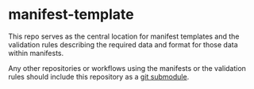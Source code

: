 # manifest-template
This repo serves as the central location for manifest templates and the validation rules describing the required data and format for those data within manifests.

Any other repositories or workflows using the manifests or the validation rules should include this repository as a [git submodule](https://git-scm.com/book/en/v2/Git-Tools-Submodules).
